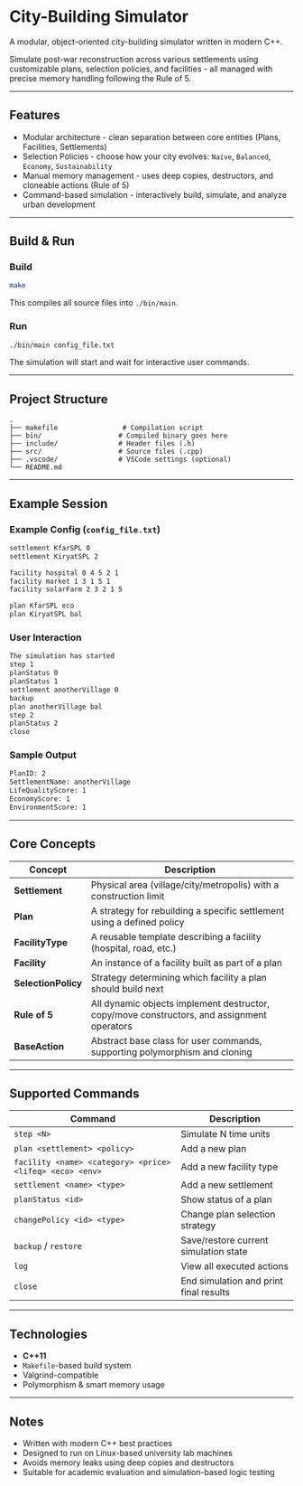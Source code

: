 # City-Building Simulator

A modular, object-oriented city-building simulator written in modern C++.

Simulate post-war reconstruction across various settlements using customizable plans, selection policies, and facilities - all managed with precise memory handling following the Rule of 5.

---

## Features

- Modular architecture - clean separation between core entities (Plans, Facilities, Settlements)
- Selection Policies - choose how your city evolves: `Naive`, `Balanced`, `Economy`, `Sustainability`
- Manual memory management - uses deep copies, destructors, and cloneable actions (Rule of 5)
- Command-based simulation - interactively build, simulate, and analyze urban development

---

## Build & Run

### Build

```bash
make
```

This compiles all source files into `./bin/main`.

### Run

```bash
./bin/main config_file.txt
```

The simulation will start and wait for interactive user commands.

---

## Project Structure

```
.
├── makefile                # Compilation script
├── bin/                   # Compiled binary goes here
├── include/               # Header files (.h)
├── src/                   # Source files (.cpp)
├── .vscode/               # VSCode settings (optional)
└── README.md
```

---

## Example Session

### Example Config (`config_file.txt`)
```txt
settlement KfarSPL 0
settlement KiryatSPL 2

facility hospital 0 4 5 2 1
facility market 1 3 1 5 1
facility solarFarm 2 3 2 1 5

plan KfarSPL eco
plan KiryatSPL bal
```

### User Interaction

```txt
The simulation has started
step 1
planStatus 0
planStatus 1
settlement anotherVillage 0
backup
plan anotherVillage bal
step 2
planStatus 2
close
```

### Sample Output

```txt
PlanID: 2
SettlementName: anotherVillage
LifeQualityScore: 1
EconomyScore: 1
EnvironmentScore: 1
```

---

## Core Concepts

| Concept        | Description |
|----------------|-------------|
| **Settlement** | Physical area (village/city/metropolis) with a construction limit |
| **Plan**       | A strategy for rebuilding a specific settlement using a defined policy |
| **FacilityType** | A reusable template describing a facility (hospital, road, etc.) |
| **Facility**   | An instance of a facility built as part of a plan |
| **SelectionPolicy** | Strategy determining which facility a plan should build next |
| **Rule of 5**  | All dynamic objects implement destructor, copy/move constructors, and assignment operators |
| **BaseAction** | Abstract base class for user commands, supporting polymorphism and cloning |

---

## Supported Commands

| Command                        | Description |
|-------------------------------|-------------|
| `step <N>`                    | Simulate N time units |
| `plan <settlement> <policy>` | Add a new plan |
| `facility <name> <category> <price> <lifeq> <eco> <env>`| Add a new facility type |
| `settlement <name> <type>`  | Add a new settlement |
| `planStatus <id>`           | Show status of a plan |
| `changePolicy <id> <type>` | Change plan selection strategy |
| `backup` / `restore`        | Save/restore current simulation state |
| `log`                       | View all executed actions |
| `close`                     | End simulation and print final results |

---

## Technologies

- **C++11**
- `Makefile`-based build system
- Valgrind-compatible
- Polymorphism & smart memory usage

---

## Notes

- Written with modern C++ best practices
- Designed to run on Linux-based university lab machines
- Avoids memory leaks using deep copies and destructors
- Suitable for academic evaluation and simulation-based logic testing

